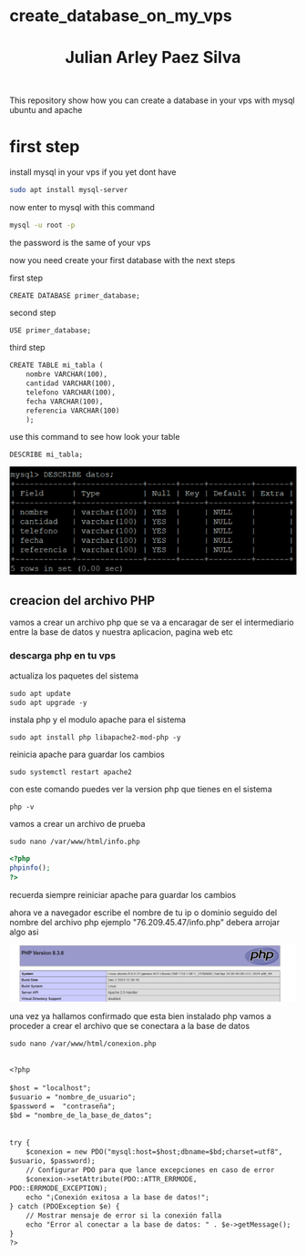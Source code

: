 # create_database_on_my_vps
<h1 align="center">Julian Arley Paez Silva</h1><br>

This repository show how you can create a database in your vps with mysql ubuntu and apache

<h1>first step</h1>

install mysql in your vps if you yet dont have 

```bash
sudo apt install mysql-server
```
now enter to mysql with this command

```bash
mysql -u root -p
```
the password is the same of your vps 

now you need create your first database with the next steps


first step
```
CREATE DATABASE primer_database;
```
second step 
```
USE primer_database;
```
third step
```
CREATE TABLE mi_tabla (
    nombre VARCHAR(100),
    cantidad VARCHAR(100),
    telefono VARCHAR(100), 
    fecha VARCHAR(100),
    referencia VARCHAR(100)
    );
```
use this command to see how look your table

```
DESCRIBE mi_tabla;
```

![Texto alternativo](table.png)

<h2>creacion del archivo PHP</h2>

vamos a crear un archivo php que se va a encaragar de ser el intermediario entre la base de datos 
y nuestra aplicacion, pagina web etc

<h3>descarga php en tu vps</h3>

actualiza los paquetes del sistema
```
sudo apt update
sudo apt upgrade -y
```
instala php y el modulo apache para el sistema
```
sudo apt install php libapache2-mod-php -y
```
reinicia apache para guardar los cambios
```
sudo systemctl restart apache2
```
con este comando puedes ver la version php que tienes en el sistema 

```
php -v
```

vamos a crear un archivo de prueba 
```
sudo nano /var/www/html/info.php
```

```php
<?php
phpinfo();
?>
```
recuerda siempre reiniciar apache para guardar los cambios 

ahora ve a navegador escribe el nombre de tu ip o dominio seguido del nombre del archivo php
ejemplo "76.209.45.47/info.php"
debera arrojar algo asi 

![Texto alternativo](pantallazo_php.png)

una vez ya hallamos confirmado que esta bien instalado php vamos a proceder a crear el archivo que se conectara a la base de datos 

```
sudo nano /var/www/html/conexion.php
```

```

<?php

$host = "localhost";
$usuario = "nombre_de_usuario";
$password =  "contraseña";
$bd = "nombre_de_la_base_de_datos";


try {
    $conexion = new PDO("mysql:host=$host;dbname=$bd;charset=utf8", $usuario, $password);
    // Configurar PDO para que lance excepciones en caso de error
    $conexion->setAttribute(PDO::ATTR_ERRMODE, PDO::ERRMODE_EXCEPTION);
    echo "¡Conexión exitosa a la base de datos!";
} catch (PDOException $e) {
    // Mostrar mensaje de error si la conexión falla
    echo "Error al conectar a la base de datos: " . $e->getMessage();
}
?>
```



